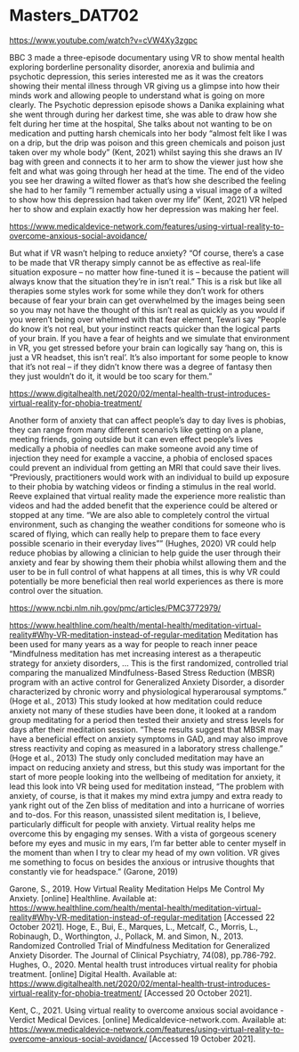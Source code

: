 # Masters_DAT702

https://www.youtube.com/watch?v=cVW4Xy3zgpc 

BBC 3 made a three-episode documentary using VR to show mental health exploring borderline personality disorder, anorexia and bulimia and psychotic depression, this series interested me as it was the creators showing their mental illness through VR giving us a glimpse into how their minds work and allowing people to understand what is going on more clearly. The Psychotic depression episode shows a Danika explaining what she went through during her darkest time, she was able to draw how she felt during her time at the hospital, She talks about not wanting to be on medication and putting harsh chemicals into her body “almost felt like I was on a drip, but the drip was poison and this green chemicals and poison just taken over my whole body” (Kent, 2021) whilst saying this she draws an IV bag with green and connects it to her arm to show the viewer just how she felt and what was going through her head at the time. The end of the video you see her drawing a wilted flower as that’s how she described the feeling she had to her family “I remember actually using a visual image of a wilted to show how this depression had taken over my life” (Kent, 2021) VR helped her to show and explain exactly how her depression was making her feel.

https://www.medicaldevice-network.com/features/using-virtual-reality-to-overcome-anxious-social-avoidance/ 

But what if VR wasn’t helping to reduce anxiety? “Of course, there’s a case to be made that VR therapy simply cannot be as effective as real-life situation exposure – no matter how fine-tuned it is – because the patient will always know that the situation they’re in isn’t real.” This is a risk but like all therapies some styles work for some while they don’t work for others because of fear your brain can get overwhelmed by the images being seen so you may not have the thought of this isn’t real as quickly as you would if you weren’t being over whelmed with that fear element, Tewari say “People do know it’s not real, but your instinct reacts quicker than the logical parts of your brain. If you have a fear of heights and we simulate that environment in VR, you get stressed before your brain can logically say ‘hang on, this is just a VR headset, this isn’t real’. It’s also important for some people to know that it’s not real – if they didn’t know there was a degree of fantasy then they just wouldn’t do it, it would be too scary for them.” 


https://www.digitalhealth.net/2020/02/mental-health-trust-introduces-virtual-reality-for-phobia-treatment/ 

Another form of anxiety that can affect people’s day to day lives is phobias, they can range from many different scenario’s like getting on a plane, meeting friends, going outside but it can even effect people’s lives medically a phobia of needles can make someone avoid any time of injection they need for example a vaccine, a phobia of enclosed spaces could prevent an individual from getting an MRI that could save their lives. “Previously, practitioners would work with an individual to build up exposure to their phobia by watching videos or finding a stimulus in the real world.
Reeve explained that virtual reality made the experience more realistic than videos and had the added benefit that the experience could be altered or stopped at any time.
“We are also able to completely control the virtual environment, such as changing the weather conditions for someone who is scared of flying, which can really help to prepare them to face every possible scenario in their everyday lives”” (Hughes, 2020) VR could help reduce phobias by allowing a clinician to help guide the user through their anxiety and fear by showing them their phobia whilst allowing them and the user to be in full control of what happens at all times, this is why VR could potentially be more beneficial then real world experiences as there is more control over the situation.

https://www.ncbi.nlm.nih.gov/pmc/articles/PMC3772979/ 

https://www.healthline.com/health/mental-health/meditation-virtual-reality#Why-VR-meditation-instead-of-regular-meditation 
Meditation has been used for many years as a way for people to reach inner peace “Mindfulness meditation has met increasing interest as a therapeutic strategy for anxiety disorders, ... This is the first randomized, controlled trial comparing the manualized Mindfulness-Based Stress Reduction (MBSR) program with an active control for Generalized Anxiety Disorder, a disorder characterized by chronic worry and physiological hyperarousal symptoms.” (Hoge et al., 2013) This study looked at how meditation could reduce anxiety not many of these studies have been done, it looked at a random group meditating for a period then tested their anxiety and stress levels for days after their meditation session. “These results suggest that MBSR may have a beneficial effect on anxiety symptoms in GAD, and may also improve stress reactivity and coping as measured in a laboratory stress challenge.” (Hoge et al., 2013)  The study only concluded meditation may have an impact on reducing anxiety and stress, but this study was important for the start of more people looking into the wellbeing of meditation for anxiety, it lead this look into VR being used for meditation instead, “The problem with anxiety, of course, is that it makes my mind extra jumpy and extra ready to yank right out of the Zen bliss of meditation and into a hurricane of worries and to-dos. For this reason, unassisted silent meditation is, I believe, particularly difficult for people with anxiety.
Virtual reality helps me overcome this by engaging my senses. With a vista of gorgeous scenery before my eyes and music in my ears, I’m far better able to center myself in the moment than when I try to clear my head of my own volition.
VR gives me something to focus on besides the anxious or intrusive thoughts that constantly vie for headspace.” (Garone, 2019)
 





Garone, S., 2019. How Virtual Reality Meditation Helps Me Control My Anxiety. [online] Healthline. Available at: <https://www.healthline.com/health/mental-health/meditation-virtual-reality#Why-VR-meditation-instead-of-regular-meditation> [Accessed 22 October 2021].
Hoge, E., Bui, E., Marques, L., Metcalf, C., Morris, L., Robinaugh, D., Worthington, J., Pollack, M. and Simon, N., 2013. Randomized Controlled Trial of Mindfulness Meditation for Generalized Anxiety Disorder. The Journal of Clinical Psychiatry, 74(08), pp.786-792.
Hughes, O., 2020. Mental health trust introduces virtual reality for phobia treatment. [online] Digital Health. Available at: <https://www.digitalhealth.net/2020/02/mental-health-trust-introduces-virtual-reality-for-phobia-treatment/> [Accessed 20 October 2021].

Kent, C., 2021. Using virtual reality to overcome anxious social avoidance - Verdict Medical Devices. [online] Medicaldevice-network.com. Available at: <https://www.medicaldevice-network.com/features/using-virtual-reality-to-overcome-anxious-social-avoidance/> [Accessed 19 October 2021].
